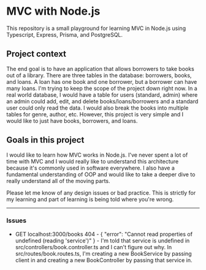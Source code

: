 # MVC with Node.js
This repository is a small playground for learning MVC in Node.js using Typescript, Express, Prisma, and PostgreSQL.

## Project context
The end goal is to have an application that allows borrowers to take books out of a library. There are three tables in the database: borrowers, books, and loans. A loan has one book and one borrower, but a borrower can have many loans. I'm trying to keep the scope of the project down right now. In a real world database, I would have a table for users (standard, admin) where an admin could add, edit, and delete books/loans/borrowers and a standard user could only read the data. I would also break the books into multiple tables for genre, author, etc. However, this project is very simple and I would like to just have books, borrowers, and loans.

## Goals in this project

I would like to learn how MVC works in Node.js. I've never spent a lot of time with MVC and I would really like to understand this architecture because it's commonly used in software everywhere. I also have a fundamental understanding of OOP and would like to take a deeper dive to really understand all of the moving parts.

Please let me know of any design issues or bad practice. This is strictly for my learning and part of learning is being told where you're wrong.

---

### Issues
- GET localhost:3000/books 404 - { "error": "Cannot read properties of undefined (reading 'service')" }
		- I'm told that service is undefined in src/controllers/book.controller.ts and I can't figure out why. In src/routes/book.routes.ts, I'm creating a new BookService by passing client in and creating a new BookController by passing that service in.